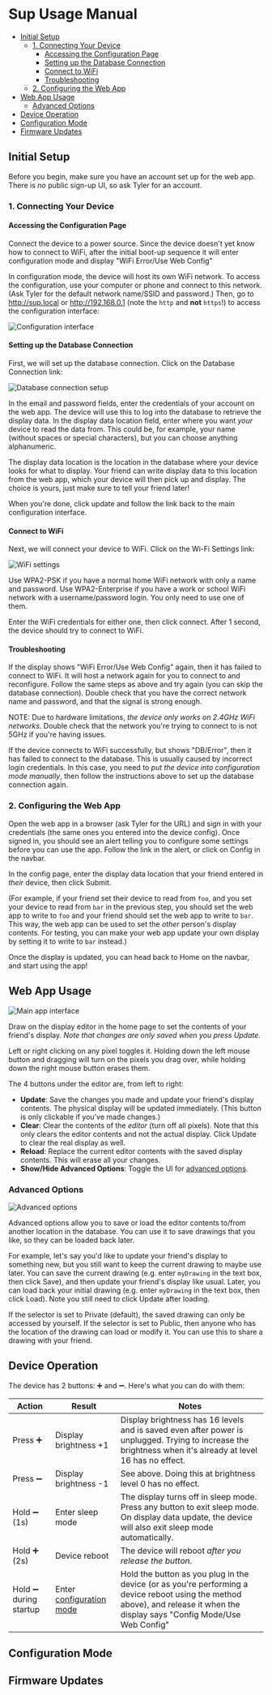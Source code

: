 # Sup Usage Manual

- [Initial Setup](#initial-setup)
  - [1. Connecting Your Device](#1-connecting-your-device)
    - [Accessing the Configuration Page](#accessing-the-configuration-page)
    - [Setting up the Database Connection](#setting-up-the-database-connection)
    - [Connect to WiFi](#connect-to-wifi)
    - [Troubleshooting](#troubleshooting)
  - [2. Configuring the Web App](#2-configuring-the-web-app)
- [Web App Usage](#web-app-usage)
  - [Advanced Options](#advanced-options)
- [Device Operation](#device-operation)
- [Configuration Mode](#configuration-mode)
- [Firmware Updates](#firmware-updates)

## Initial Setup

Before you begin, make sure you have an account set up for the web app. There is *no* public sign-up UI, so ask Tyler for an account.

### 1. Connecting Your Device

#### Accessing the Configuration Page

Connect the device to a power source. Since the device doesn't yet know how to connect to WiFi, after the initial boot-up sequence it will enter configuration mode and display "WiFi Error/Use Web Config"

In configuration mode, the device will host its own WiFi network. To access the configuration, use your computer or phone and connect to this network. (Ask Tyler for the default network name/SSID and password.)
Then, go to <http://sup.local> or <http://192.168.0.1> (note the `http` and **not** `https`!) to access the configuration interface:

![Configuration interface](imgs/config1.png)

#### Setting up the Database Connection

First, we will set up the database connection. Click on the Database Connection link:

![Database connection setup](imgs/config2.png)

In the email and password fields, enter the credentials of your account on the web app. The device will use this to log into the database to retrieve the display data. In the display data location field, enter where you want *your* device to read the data from. This could be, for example, your name (without spaces or special characters), but you can choose anything alphanumeric.

The display data location is the location in the database where your device looks for what to display. Your friend can write display data to this location from the web app, which your device will then pick up and display.
The choice is yours, just make sure to tell your friend later!

When you're done, click update and follow the link back to the main configuration interface.

#### Connect to WiFi

Next, we will connect your device to WiFi. Click on the Wi-Fi Settings link:

![WiFi settings](imgs/config3.png)

Use WPA2-PSK if you have a normal home WiFi network with only a name and password. Use WPA2-Enterprise if you have a work or school WiFi network with a username/password login. You only need to use one of them.

Enter the WiFi credentials for either one, then click connect. After 1 second, the device should try to connect to WiFi.

#### Troubleshooting

If the display shows "WiFi Error/Use Web Config" again, then it has failed to connect to WiFi. It will host a network again for you to connect to and reconfigure. Follow the same steps as above and try again (you can skip the database connection).
Double check that you have the correct network name and password, and that the signal is strong enough.

NOTE: Due to hardware limitations, *the device only works on 2.4GHz WiFi networks*. Double check that the network you're trying to connect to is not 5GHz if you're having issues.

If the device connects to WiFi successfully, but shows "DB/Error", then it has failed to connect to the database. This is usually caused by incorrect login credentials.
In this case, you need to *put the device into configuration mode manually*, then follow the instructions above to set up the database connection again.

### 2. Configuring the Web App

Open the web app in a browser (ask Tyler for the URL) and sign in with your credentials (the same ones you entered into the device config). Once signed in, you should see an alert telling you to configure some settings before you can use the app. Follow the link in the alert, or click on Config in the navbar.

In the config page, enter the display data location that your friend entered in *their* device, then click Submit.

(For example, if your friend set their device to read from `foo`, and you set your device to read from `bar` in the previous step, you should set the web app to write to `foo` and your friend should set the web app to write to `bar`. This way, the web app can be used to set the *other* person's display contents. For testing, you can make your web app update your own display by setting it to write to `bar` instead.)

Once the display is updated, you can head back to Home on the navbar, and start using the app!

## Web App Usage

![Main app interface](imgs/app1.png)

Draw on the display editor in the home page to set the contents of your friend's display. *Note that changes are only saved when you press Update.*

Left or right clicking on any pixel toggles it. Holding down the left mouse button and dragging will turn on the pixels you drag over, while holding down the right mouse button erases them.

The 4 buttons under the editor are, from left to right:

- **Update**: Save the changes you made and update your friend's display contents. The physical display will be updated immediately. (This button is only clickable if you've made changes.)
- **Clear**: Clear the contents of the *editor* (turn off all pixels). Note that this only clears the editor contents and not the actual display. Click Update to clear the real display as well.
- **Reload**: Replace the current editor contents with the saved display contents. This will erase all your changes.
- **Show/Hide Advanced Options**: Toggle the UI for [advanced options](#advanced-options).

### Advanced Options

![Advanced options](imgs/app2.png)

Advanced options allow you to save or load the editor contents to/from another location in the database. You can use it to save drawings that you like, so they can be loaded back later.

For example, let's say you'd like to update your friend's display to something new, but you still want to keep the current drawing to maybe use later. You can save the current drawing (e.g. enter `myDrawing` in the text box, then click Save), and then update your friend's display like usual. Later, you can load back your initial drawing (e.g. enter `myDrawing` in the text box, then click Load). Note you still need to click Update after loading.

If the selector is set to Private (default), the saved drawing can only be accessed by yourself. If the selector is set to Public, then anyone who has the location of the drawing can load or modify it. You can use this to share a drawing with your friend.

## Device Operation

The device has 2 buttons: :heavy_plus_sign: and :heavy_minus_sign:. Here's what you can do with them:

| Action                                 | Result                                          | Notes                                                                                                                                                                         |
| -------------------------------------- | ----------------------------------------------- | ----------------------------------------------------------------------------------------------------------------------------------------------------------------------------- |
| Press :heavy_plus_sign:                | Display brightness +1                           | Display brightness has 16 levels and is saved even after power is unplugged. Trying to increase the brightness when it's already at level 16 has no effect.                   |
| Press :heavy_minus_sign:               | Display brightness -1                           | See above. Doing this at brightness level 0 has no effect.                                                                                                                    |
| Hold :heavy_minus_sign: (1s)           | Enter sleep mode                                | The display turns off in sleep mode. Press any button to exit sleep mode. On display data update, the device will also exit sleep mode automatically.                         |
| Hold :heavy_plus_sign: (2s)            | Device reboot                                   | The device will reboot *after you release the button*.                                                                                                                        |
| Hold :heavy_minus_sign: during startup | Enter [configuration mode](#configuration-mode) | Hold the button as you plug in the device (or as you're performing a device reboot using the method above), and release it when the display says "Config Mode/Use Web Config" |

## Configuration Mode

## Firmware Updates
